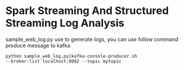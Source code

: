 # Spark Streaming And Structured Streaming Log Analysis

sample_web_log.py use to generate logs,
you can use follow command  produce message to kafka </br>

<code>python  sample_web_log.py|kafka-console-producer.sh --broker-list localhost:9092 --topic mytopic<code>
 


